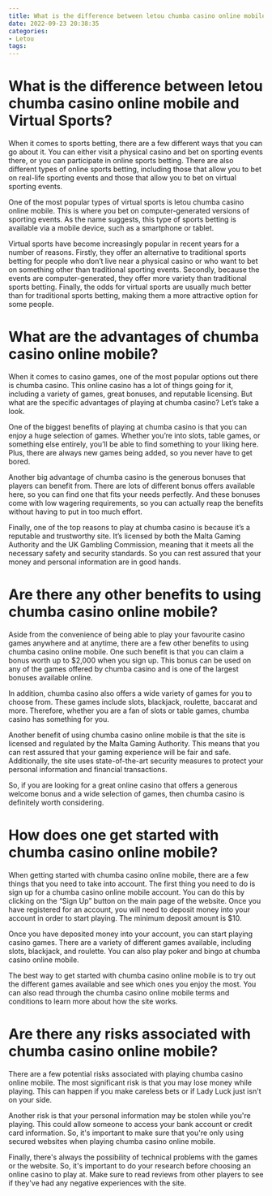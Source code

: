 ```yaml
---
title: What is the difference between letou chumba casino online mobile and Virtual Sports
date: 2022-09-23 20:38:35
categories:
- Letou
tags:
---
```



#  What is the difference between letou chumba casino online mobile and Virtual Sports?

When it comes to sports betting, there are a few different ways that you can go about it. You can either visit a physical casino and bet on sporting events there, or you can participate in online sports betting. There are also different types of online sports betting, including those that allow you to bet on real-life sporting events and those that allow you to bet on virtual sporting events.

One of the most popular types of virtual sports is letou chumba casino online mobile. This is where you bet on computer-generated versions of sporting events. As the name suggests, this type of sports betting is available via a mobile device, such as a smartphone or tablet.

Virtual sports have become increasingly popular in recent years for a number of reasons. Firstly, they offer an alternative to traditional sports betting for people who don’t live near a physical casino or who want to bet on something other than traditional sporting events. Secondly, because the events are computer-generated, they offer more variety than traditional sports betting. Finally, the odds for virtual sports are usually much better than for traditional sports betting, making them a more attractive option for some people.

#  What are the advantages of chumba casino online mobile?

When it comes to casino games, one of the most popular options out there is chumba casino. This online casino has a lot of things going for it, including a variety of games, great bonuses, and reputable licensing. But what are the specific advantages of playing at chumba casino? Let’s take a look.

One of the biggest benefits of playing at chumba casino is that you can enjoy a huge selection of games. Whether you’re into slots, table games, or something else entirely, you’ll be able to find something to your liking here. Plus, there are always new games being added, so you never have to get bored.

Another big advantage of chumba casino is the generous bonuses that players can benefit from. There are lots of different bonus offers available here, so you can find one that fits your needs perfectly. And these bonuses come with low wagering requirements, so you can actually reap the benefits without having to put in too much effort.

Finally, one of the top reasons to play at chumba casino is because it’s a reputable and trustworthy site. It’s licensed by both the Malta Gaming Authority and the UK Gambling Commission, meaning that it meets all the necessary safety and security standards. So you can rest assured that your money and personal information are in good hands.

#  Are there any other benefits to using chumba casino online mobile?

Aside from the convenience of being able to play your favourite casino games anywhere and at anytime, there are a few other benefits to using chumba casino online mobile. One such benefit is that you can claim a bonus worth up to $2,000 when you sign up. This bonus can be used on any of the games offered by chumba casino and is one of the largest bonuses available online.

In addition, chumba casino also offers a wide variety of games for you to choose from. These games include slots, blackjack, roulette, baccarat and more. Therefore, whether you are a fan of slots or table games, chumba casino has something for you.

Another benefit of using chumba casino online mobile is that the site is licensed and regulated by the Malta Gaming Authority. This means that you can rest assured that your gaming experience will be fair and safe. Additionally, the site uses state-of-the-art security measures to protect your personal information and financial transactions.

So, if you are looking for a great online casino that offers a generous welcome bonus and a wide selection of games, then chumba casino is definitely worth considering.

#  How does one get started with chumba casino online mobile?

When getting started with chumba casino online mobile, there are a few things that you need to take into account. The first thing you need to do is sign up for a chumba casino online mobile account. You can do this by clicking on the “Sign Up” button on the main page of the website. Once you have registered for an account, you will need to deposit money into your account in order to start playing. The minimum deposit amount is $10.

Once you have deposited money into your account, you can start playing casino games. There are a variety of different games available, including slots, blackjack, and roulette. You can also play poker and bingo at chumba casino online mobile.

The best way to get started with chumba casino online mobile is to try out the different games available and see which ones you enjoy the most. You can also read through the chumba casino online mobile terms and conditions to learn more about how the site works.

#  Are there any risks associated with chumba casino online mobile?

There are a few potential risks associated with playing chumba casino online mobile. The most significant risk is that you may lose money while playing. This can happen if you make careless bets or if Lady Luck just isn't on your side.

Another risk is that your personal information may be stolen while you're playing. This could allow someone to access your bank account or credit card information. So, it's important to make sure that you're only using secured websites when playing chumba casino online mobile.

Finally, there's always the possibility of technical problems with the games or the website. So, it's important to do your research before choosing an online casino to play at. Make sure to read reviews from other players to see if they've had any negative experiences with the site.